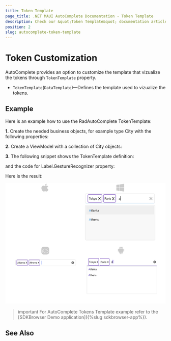 ```yaml
---
title: Token Template
page_title: .NET MAUI AutoComplete Documentation - Token Template
description: Check our &quot;Token Template&quot; documentation article for Telerik AutoComplete for .NET MAUI control.
position: 2
slug: autocomplete-token-template
---
```


# Token Customization

AutoComplete provides an option to customize the template that vizualize the tokens through `TokenTemplate` property.

* `TokenTemplate`(`DataTemplate`)&mdash;Defines the template used to vizualize the tokens.

## Example

Here is an example how to use the RadAutoComplete TokenTemplate:

**1.** Create the needed business objects, for example type City with the following properties:

<snippet id='autocomplete-city-businessobject'/>

**2.** Create a ViewModel with a collection of City objects:

<snippet id='autocomplete-city-viewmodel'/>

**3.** The following snippet shows the TokenTemplate definition:

<snippet id='autocomplete-templates-token-template-xaml'/>

and the code for Label.GestureRecognizer property:

<snippet id='autocompleteview-templates-token-template-labelgesture'/>

Here is the result:

![.NET MAUI AutoComplete TokenTemplate Example](../images/autocomplete-token-template.png "AutoComplete TokenTemplate Example")

>important For AutoComplete Tokens Template example refer to the [SDKBrowser Demo application]({%slug sdkbrowser-app%}).

## See Also

